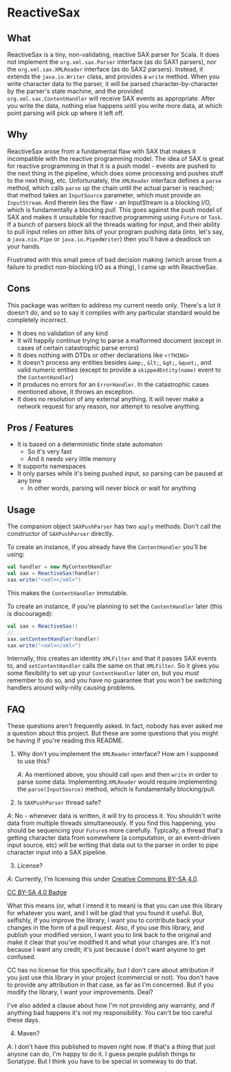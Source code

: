# ReactiveSax

## What

ReactiveSax is a tiny, non-validating, reactive SAX parser for Scala.  It does not implement the `org.xml.sax.Parser` 
interface (as do SAX1 parsers), nor the `org.xml.sax.XMLReader` interface (as do SAX2 parsers). Instead, it extends the
`java.io.Writer` class, and provides a `write` method.  When you write character data to the parser, it will be parsed
character-by-character by the parser's state machine, and the provided `org.xml.sax.ContentHandler` will receive SAX
events as appropriate.  After you write the data, nothing else happens until you write more data, at which point parsing
will pick up where it left off.

## Why

ReactiveSax arose from a fundamental flaw with SAX that makes it incompatible with the reactive programming model.  The
idea of SAX is great for reactive programming in that it is a push model - events are pushed to the next thing in the
pipeline, which does some processing and pushes stuff to the next thing, etc.  Unfortunately, the `XMLReader` interface
defines a `parse` method, which calls `parse` up the chain until the actual parser is reached; that method takes an
`InputSource` parameter, which must provide an `InputStream`.  And therein lies the flaw - an InputStream is a blocking
I/O, which is fundamentally a blocking _pull_.  This goes against the push model of SAX and makes it unsuitable for
reactive programming using `Future` or `Task`.  If a bunch of parsers block all the threads waiting for input, and their
ability to pull input relies on other bits of your program pushing data (into, let's say, a `java.nio.Pipe` or `java.io.PipedWriter`)
then you'll have a deadlock on your hands.

Frustrated with this small piece of bad decision making (which arose from a failure to predict non-blocking I/O as a thing),
I came up with ReactiveSax.

## Cons

This package was written to address my current needs only.  There's a lot it doesn't do, and so to say it complies with
any particular standard would be completely incorrect.

 * It does no validation of any kind
 * It will happily continue trying to parse a malformed document (except in cases of certain catastrophic parse errors)
 * It does nothing with DTDs or other declarations like `<!THING>`
 * It doesn't process any entities besides `&amp;`, `&lt;`, `&gt;`, `&quot;`, and valid numeric entities (except to 
   provide a `skippedEntity(name)` event to the `ContentHandler`)
 * It produces no errors for an `ErrorHandler`.  In the catastrophic cases mentioned above, it throws an exception.
 * It does no resolution of any external anything.  It will never make a network request for any reason, nor attempt to 
   resolve anything.
 
## Pros / Features

  * It is based on a deterministic finite state automaton
    * So it's very fast
    * And it needs very little memory
  * It supports namespaces
  * It only parses while it's being pushed input, so parsing can be paused at any time
    * In other words, parsing will never block or wait for anything
    
## Usage

The companion object `SAXPushParser` has two `apply` methods.  Don't call the constructor of `SAXPushParser` directly.

To create an instance, if you already have the `ContentHandler` you'll be using:

```scala
val handler = new MyContentHandler
val sax = ReactiveSax(handler)
sax.write("<xml></xml>")
```

This makes the `ContentHandler` immutable.

To create an instance, if you're planning to set the `ContentHandler` later (this is discouraged):

```scala
val sax = ReactiveSax()
//...
sax.setContentHandler(handler)
sax.write("<xml></xml>")
```

Internally, this creates an identity `XMLFilter` and that it passes SAX events to, and `setContentHandler` calls the same
on that `XMLFilter`.  So it gives you some flexibility to set up your `ContentHandler` later on, but you *must* remember to do so,
and you have no guarantee that you won't be switching handlers around willy-nilly causing problems.
    
## FAQ

These questions aren't frequently asked.  In fact, nobody has ever asked me a question about this project.  But these are
some questions that you might be having if you're reading this README.

1. Why don't you implement the `XMLReader` interface?  How am I supposed to use this?
   
   *A*: As mentioned above, you should call `open` and then `write` in order to parse some data.  Implementing `XMLReader`
   would require implementing the `parse(InputSource)` method, which is fundamentally blocking/pull.
   
2. Is `SAXPushParser` thread safe?

  *A*: No - whenever data is written, it will try to process it.  You shouldn't write data from multiple threads simultaneously.
  If you find this happening, you should be sequencing your `Future`s more carefully.  Typically, a thread that's getting character
  data from somewhere (a computation, or an event-driven input source, etc) will be writing that data out to the parser
  in order to pipe character input into a SAX pipeline.
  
3. License?

  *A*: Currently, I'm licensing this under [Creative Commons BY-SA 4.0](https://creativecommons.org/licenses/by-sa/4.0/).
       
   [CC BY-SA 4.0 Badge](https://licensebuttons.net/l/by-sa/3.0/88x31.png)
       
   What this means (or, what I intend it to mean) is that you can use this library for whatever you want, and I will
   be glad that you found it useful.  But, selfishly, if you improve the library, I want you to contribute back your
   changes in the form of a pull request.  Also, if you use this library, and publish your modified version, I want
   you to link back to the original and make it clear that you've modified it and what your changes are.  It's not
   because I want any credit; it's just because I don't want anyone to get confused.
       
   CC has no license for this specifically, but I don't care about attribution if you just use this library in your
   project (commercial or not).  You don't have to provide any attribution in that case, as far as I'm concerned.
   But if you modify the library, I want your improvements.  Deal?
       
   I've also added a clause about how I'm not providing any warranty, and if anything bad happens it's not my
   responsibility.  You can't be too careful these days.
       
4. Maven?

  *A*: I don't have this published to maven right now.  If that's a thing that just anyone can do, I'm happy to do it.
       I guess people publish things to Sonatype.  But I think you have to be special in someway to do that.
